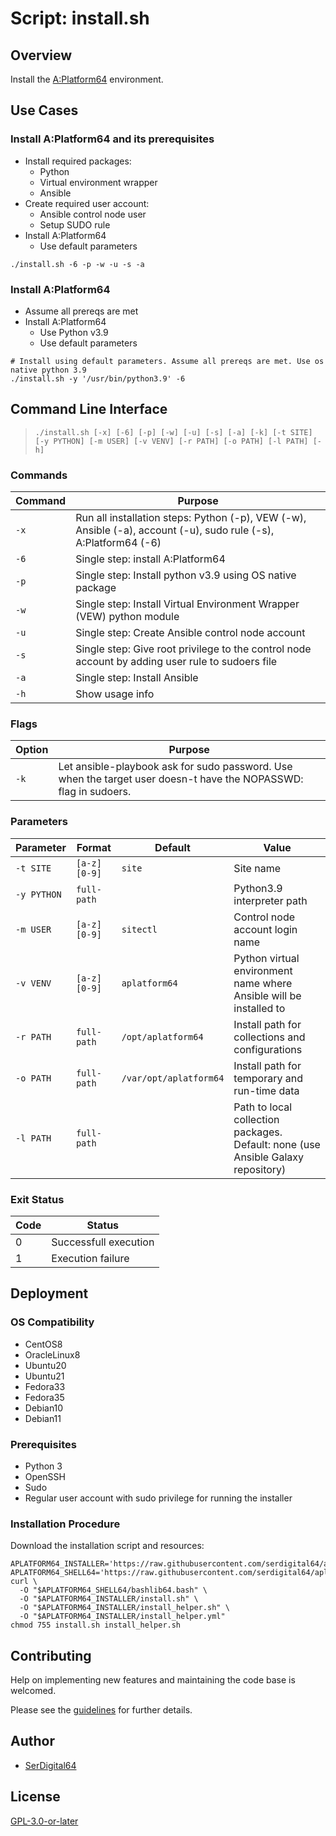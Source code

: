 # Script: install.sh

## Overview

Install the [A:Platform64](https://aplatform64.readthedocs.io) environment.

## Use Cases

### Install A:Platform64 and its prerequisites

- Install required packages:
  - Python
  - Virtual environment wrapper
  - Ansible
- Create required user account:
  - Ansible control node user
  - Setup SUDO rule
- Install A:Platform64
  - Use default parameters

```shell
./install.sh -6 -p -w -u -s -a
```

### Install A:Platform64

- Assume all prereqs are met
- Install A:Platform64
  - Use Python v3.9
  - Use default parameters

```shell
# Install using default parameters. Assume all prereqs are met. Use os native python 3.9
./install.sh -y '/usr/bin/python3.9' -6
```

## Command Line Interface

> `./install.sh [-x] [-6] [-p] [-w] [-u] [-s] [-a] [-k] [-t SITE] [-y PYTHON] [-m USER] [-v VENV] [-r PATH] [-o PATH] [-l PATH] [-h]`

### Commands

| Command | Purpose                                                                                                          |
| ------- | ---------------------------------------------------------------------------------------------------------------- |
| `-x`    | Run all installation steps: Python (-p), VEW (-w), Ansible (-a), account (-u), sudo rule (-s), A:Platform64 (-6) |
| `-6`    | Single step: install A:Platform64                                                                                |
| `-p`    | Single step: Install python v3.9 using OS native package                                                         |
| `-w`    | Single step: Install Virtual Environment Wrapper (VEW) python module                                             |
| `-u`    | Single step: Create Ansible control node account                                                                 |
| `-s`    | Single step: Give root privilege to the control node account by adding user rule to sudoers file                 |
| `-a`    | Single step: Install Ansible                                                                                     |
| `-h`    | Show usage info                                                                                                  |

### Flags

| Option | Purpose                                                                                                          |
| ------ | ---------------------------------------------------------------------------------------------------------------- |
| `-k`   | Let ansible-playbook ask for sudo password. Use when the target user doesn-t have the NOPASSWD: flag in sudoers. |

### Parameters

| Parameter   | Format       | Default                | Value                                                                            |
| ----------- | ------------ | ---------------------- | -------------------------------------------------------------------------------- |
| `-t SITE`   | `[a-z][0-9]` | `site`                 | Site name                                                                        |
| `-y PYTHON` | `full-path`  |                        | Python3.9 interpreter path                                                       |
| `-m USER`   | `[a-z][0-9]` | `sitectl`              | Control node account login name                                                  |
| `-v VENV`   | `[a-z][0-9]` | `aplatform64`          | Python virtual environment name where Ansible will be installed to               |
| `-r PATH`   | `full-path`  | `/opt/aplatform64`     | Install path for collections and configurations                                  |
| `-o PATH`   | `full-path`  | `/var/opt/aplatform64` | Install path for temporary and run-time data                                     |
| `-l PATH`   | `full-path`  |                        | Path to local collection packages. Default: none (use Ansible Galaxy repository) |

### Exit Status

| Code | Status                |
| ---- | --------------------- |
| 0    | Successfull execution |
| 1    | Execution failure     |

## Deployment

### OS Compatibility

- CentOS8
- OracleLinux8
- Ubuntu20
- Ubuntu21
- Fedora33
- Fedora35
- Debian10
- Debian11

### Prerequisites

- Python 3
- OpenSSH
- Sudo
- Regular user account with sudo privilege for running the installer

### Installation Procedure

Download the installation script and resources:

```shell
APLATFORM64_INSTALLER='https://raw.githubusercontent.com/serdigital64/aplatform64/main/collections/serdigital64/automation/roles/auto_aplatform64/files/installer'
APLATFORM64_SHELL64='https://raw.githubusercontent.com/serdigital64/aplatform64/main/collections/serdigital64/automation/roles/auto_aplatform64/files/scripts'
curl \
  -O "$APLATFORM64_SHELL64/bashlib64.bash" \
  -O "$APLATFORM64_INSTALLER/install.sh" \
  -O "$APLATFORM64_INSTALLER/install_helper.sh" \
  -O "$APLATFORM64_INSTALLER/install_helper.yml"
chmod 755 install.sh install_helper.sh
```

## Contributing

Help on implementing new features and maintaining the code base is welcomed.

Please see the [guidelines](https://aplatform64.readthedocs.io/en/latest/contributing/CONTRIBUTING) for further details.

## Author

- [SerDigital64](https://serdigital64.github.io/)

## License

[GPL-3.0-or-later](https://www.gnu.org/licenses/gpl-3.0.txt)
